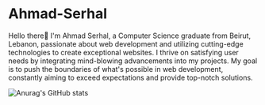 # Ahmad-Serhal

Hello there👋
I'm Ahmad Serhal, a Computer Science graduate from Beirut, Lebanon, passionate about web development and utilizing cutting-edge technologies to create exceptional websites. I thrive on satisfying user needs by integrating mind-blowing advancements into my projects. My goal is to push the boundaries of what's possible in web development, constantly aiming to exceed expectations and provide top-notch solutions.

![Anurag's GitHub stats](https://github-readme-stats.vercel.app/api?username=AhmadSerhall&hide=contribs,prs)



